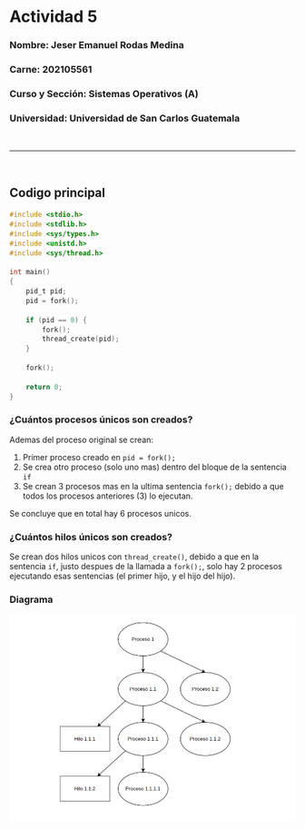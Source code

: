 # Actividad 5

### **Nombre:** Jeser Emanuel Rodas Medina  
### **Carne:** 202105561  
### **Curso y Sección:** Sistemas Operativos (A)  
### **Universidad:** Universidad de San Carlos Guatemala  

</br>

---

</br>

## Codigo principal

```c   
#include <stdio.h>
#include <stdlib.h>
#include <sys/types.h>
#include <unistd.h>
#include <sys/thread.h>

int main() 
{
    pid_t pid;
    pid = fork();
    
    if (pid == 0) {
        fork();
        thread_create(pid);
    }
    
    fork();

    return 0;
}
```

### ¿Cuántos procesos únicos son creados?
Ademas del proceso original se crean:
1. Primer proceso creado en `pid = fork();`
2. Se crea otro proceso (solo uno mas) dentro del bloque de la sentencia `if`
3. Se crean 3 procesos mas en la ultima sentencia `fork();` debido a que todos los procesos anteriores (3) lo ejecutan.

Se concluye que en total hay 6 procesos unicos.

### ¿Cuántos hilos únicos son creados?
Se crean dos hilos unicos con `thread_create()`, debido a que en la sentencia `if`, justo despues de la llamada a `fork();`, solo hay 2 procesos ejecutando esas sentencias (el primer hijo, y el hijo del hijo).


### Diagrama

![Diagrama](image-1.png)